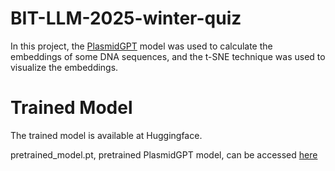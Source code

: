 # BIT-LLM-2025-winter-quiz
In this project, the [PlasmidGPT](https://github.com/lingxusb/PlasmidGPT) model was used to calculate the embeddings of some DNA sequences, and the t-SNE technique was used to visualize the embeddings.
# Trained Model
The trained model is available at Huggingface.
  
  pretrained_model.pt, pretrained PlasmidGPT model, can be accessed [here](https://huggingface.co/lingxusb/PlasmidGPT/blob/main/pretrained_model.pt)
